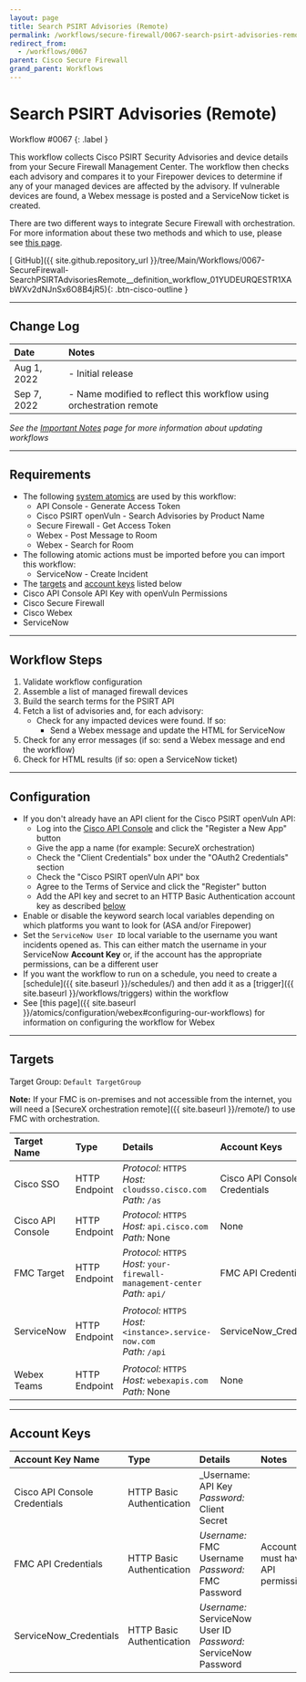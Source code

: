 ```yaml
---
layout: page
title: Search PSIRT Advisories (Remote)
permalink: /workflows/secure-firewall/0067-search-psirt-advisories-remote
redirect_from:
  - /workflows/0067
parent: Cisco Secure Firewall
grand_parent: Workflows
---
```


# Search PSIRT Advisories (Remote)
<div markdown="1">
Workflow #0067
{: .label }
</div>

This workflow collects Cisco PSIRT Security Advisories and device details from your Secure Firewall Management Center. The workflow then checks each advisory and compares it to your Firepower devices to determine if any of your managed devices are affected by the advisory. If vulnerable devices are found, a Webex message is posted and a ServiceNow ticket is created.

<div class="cisco-alert cisco-alert-info"><i class="fa fa-info-circle mr-1 cisco-icon-info"></i> There are two different ways to integrate Secure Firewall with orchestration. For more information about these two methods and which to use, please see <a href="{{ site.baseurl }}/workflows/secure-firewall/api-types">this page</a>.</div>

[<i class="fab fa-github"></i> GitHub]({{ site.github.repository_url }}/tree/Main/Workflows/0067-SecureFirewall-SearchPSIRTAdvisoriesRemote__definition_workflow_01YUDEURQESTR1XAbWXv2dNJnSx6O8B4jR5){: .btn-cisco-outline }

---

## Change Log

| Date | Notes |
|:-----|:------|
| Aug 1, 2022 | - Initial release |
| Sep 7, 2022 | - Name modified to reflect this workflow using orchestration remote |

_See the [Important Notes](/sxo-05-security-workflows/notes) page for more information about updating workflows_

---

## Requirements
* The following [system atomics](/sxo-05-security-workflows/atomics/system) are used by this workflow:
	* API Console - Generate Access Token
	* Cisco PSIRT openVuln - Search Advisories by Product Name
	* Secure Firewall - Get Access Token
	* Webex - Post Message to Room
	* Webex - Search for Room
* The following atomic actions must be imported before you can import this workflow:
	* ServiceNow - Create Incident
* The [targets](#targets) and [account keys](#account-keys) listed below
* Cisco API Console API Key with openVuln Permissions
* Cisco Secure Firewall
* Cisco Webex
* ServiceNow

---

## Workflow Steps
1. Validate workflow configuration
1. Assemble a list of managed firewall devices
1. Build the search terms for the PSIRT API
1. Fetch a list of advisories and, for each advisory:
	* Check for any impacted devices were found. If so:
		* Send a Webex message and update the HTML for ServiceNow
1. Check for any error messages (if so: send a Webex message and end the workflow)
1. Check for HTML results (if so: open a ServiceNow ticket)

---

## Configuration
* If you don't already have an API client for the Cisco PSIRT openVuln API:
	* Log into the [Cisco API Console](https://apiconsole.cisco.com/apps/register) and click the "Register a New App" button
	* Give the app a name (for example: SecureX orchestration)
	* Check the "Client Credentials" box under the "OAuth2 Credentials" section
	* Check the "Cisco PSIRT openVuln API" box
	* Agree to the Terms of Service and click the "Register" button
	* Add the API key and secret to an HTTP Basic Authentication account key as described [below](#account-keys)
* Enable or disable the keyword search local variables depending on which platforms you want to look for (ASA and/or Firepower)
* Set the `ServiceNow User ID` local variable to the username you want incidents opened as. This can either match the username in your ServiceNow **Account Key** or, if the account has the appropriate permissions, can be a different user
* If you want the workflow to run on a schedule, you need to create a [schedule]({{ site.baseurl }}/schedules/) and then add it as a [trigger]({{ site.baseurl }}/workflows/triggers) within the workflow
* See [this page]({{ site.baseurl }}/atomics/configuration/webex#configuring-our-workflows) for information on configuring the workflow for Webex

---

## Targets
Target Group: `Default TargetGroup`

**Note:** If your FMC is on-premises and not accessible from the internet, you will need a [SecureX orchestration remote]({{ site.baseurl }}/remote/) to use FMC with orchestration.

| Target Name | Type | Details | Account Keys | Notes |
|:------------|:-----|:--------|:-------------|:------|
| Cisco SSO | HTTP Endpoint | _Protocol:_ `HTTPS`<br />_Host:_ `cloudsso.cisco.com`<br />_Path:_ `/as` | Cisco API Console Credentials | |
| Cisco API Console | HTTP Endpoint | _Protocol:_ `HTTPS`<br />_Host:_ `api.cisco.com`<br />_Path:_ None | None | |
| FMC Target | HTTP Endpoint | _Protocol:_ `HTTPS`<br />_Host:_ `your-firewall-management-center`<br />_Path:_ `api/` | FMC API Credentials | |
| ServiceNow | HTTP Endpoint | _Protocol:_ `HTTPS`<br />_Host:_ `<instance>.service-now.com`<br />_Path:_ `/api` | ServiceNow_Credentials | Be sure to use your instance URL |
| Webex Teams | HTTP Endpoint | _Protocol:_ `HTTPS`<br />_Host:_ `webexapis.com`<br />_Path:_ None | None | |

---

## Account Keys

| Account Key Name | Type | Details | Notes |
|:-----------------|:-----|:--------|:------|
| Cisco API Console Credentials | HTTP Basic Authentication | _Username: API Key<br />_Password:_ Client Secret | |
| FMC API Credentials | HTTP Basic Authentication | _Username:_ FMC Username<br />_Password:_ FMC Password | Account must have API permissions |
| ServiceNow_Credentials | HTTP Basic Authentication | _Username:_ ServiceNow User ID<br />_Password:_ ServiceNow Password | |
